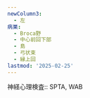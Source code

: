```yaml
---
newColumn3:
  - 左
病巣:
  - Broca野
  - 中心前回下部
  - 島
  - 弓状束
  - 縁上回
lastmod: '2025-02-25'
---
```

神経心理検査:: SPTA, WAB
